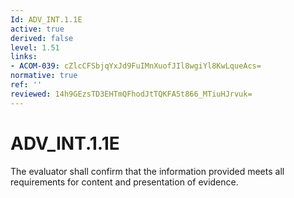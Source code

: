 ```yaml
---
Id: ADV_INT.1.1E
active: true
derived: false
level: 1.51
links:
- ACOM-039: cZlcCFSbjqYxJd9FuIMnXuofJIl8wgiYl8KwLqueAcs=
normative: true
ref: ''
reviewed: 14h9GEzsTD3EHTmQFhodJtTQKFA5t866_MTiuHJrvuk=
---
```


# ADV_INT.1.1E

The evaluator shall confirm that the information provided meets all requirements for content and presentation of evidence.